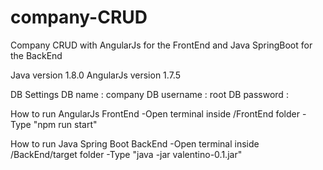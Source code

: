 # company-CRUD

Company CRUD with AngularJs for the FrontEnd and Java SpringBoot for the BackEnd

Java version 1.8.0
AngularJs version 1.7.5

DB Settings
DB name : company
DB username : root
DB password :

How to run AngularJs FrontEnd
-Open terminal inside /FrontEnd folder
-Type "npm run start"

How to run Java Spring Boot BackEnd
-Open terminal inside /BackEnd/target folder
-Type "java -jar valentino-0.1.jar"